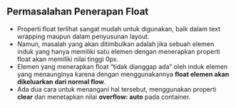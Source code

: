 ## Permasalahan Penerapan Float

- Properti float terlihat sangat mudah untuk digunakan, baik dalam text wrapping maupun dalam penyusunan layout.
- Namun, masalah yang akan ditimbulkan adalah jika sebuah elemen induk yang hanya memiliki satu elemen dengan menerapkan properti float akan memiliki nilai tinggi 0px.
- Elemen yang menerapkan float “tidak dianggap ada” oleh induk elemen yang menaunginya karena dengan menggunakannya **float elemen akan dikeluarkan dari normal flow**.
- Ada dua cara untuk menangani hal tersebut, menggunakan properti **clear** dan menetapkan nilai **overflow: auto** pada container.
